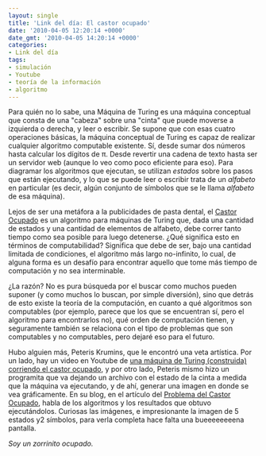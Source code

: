 ```yaml
---
layout: single
title: 'Link del día: El castor ocupado'
date: '2010-04-05 12:20:14 +0000'
date_gmt: '2010-04-05 14:20:14 +0000'
categories:
- Link del día
tags:
- simulación
- Youtube
- teoría de la información
- algoritmo
---
```


Para quién no lo sabe, una Máquina de Turing es una máquina conceptual que consta de una "cabeza" sobre una "cinta" que puede moverse a izquierda o derecha, y leer o escribir. Se supone que con esas cuatro operaciones básicas, la máquina conceptual de Turing es capaz de realizar cualquier algoritmo computable existente. Sí, desde sumar dos números hasta calcular los dígitos de &pi;. Desde revertir una cadena de texto hasta ser un servidor web (aunque lo veo como poco eficiente para eso). Para diagramar los algoritmos que ejecutan, se utilizan _estados_ sobre los pasos que están ejecutando, y lo que se puede leer o escribir trata de un _alfabeto_ en particular (es decir, algún conjunto de símbolos que se le llama _alfabeto_ de esa máquina).

Lejos de ser una metáfora a la publicidades de pasta dental, el [Castor Ocupado](http://en.wikipedia.org/wiki/Busy_beaver) es un algoritmo para máquinas de Turing que, dada una cantidad de estados y una cantidad de elementos de alfabeto, debe correr tanto tiempo como sea posible para luego detenerse.  ¿Qué significa esto en términos de computabilidad? Significa que debe de ser, bajo una cantidad limitada de condiciones, el algoritmo más largo no-infinito, lo cual, de alguna forma es un desafío para encontrar aquello que tome más tiempo de computación y no sea interminable.

 ¿La razón? No es pura búsqueda por el buscar como muchos pueden suponer (y como muchos lo buscan, por simple diversión), sino que detrás de esto existe la teoría de la computación, en cuanto a qué algoritmos son computables (por ejemplo, parece que los que se encuentran sí, pero el algoritmo para encontrarlos no), qué orden de computación tienen, y seguramente también se relaciona con el tipo de problemas que son computables y no computables, pero dejaré eso para el futuro.

Hubo alguien más, Peteris Krumins, que le encontró una veta artística. Por un lado, hay un video en Youtube de [una máquina de Turing (construida) corriendo el castor ocupado](http://www.youtube.com/watch?v=2PjU6DJyBpw), y por otro lado, Peteris mismo hizo un programita que va dejando un archivo con el estado de la cinta a medida que la máquina va ejecutando, y de ahí, generar una imagen en donde se vea gráficamente. En su blog, en el artículo del [Problema del Castor Ocupado](http://www.catonmat.net/blog/busy-beaver/),  habla de los algoritmos y los resultados que obtuvo ejecutándolos. Curiosas las imágenes, e impresionante la imagen de 5 estados y2 símbolos, para verla completa hace falta una bueeeeeeeena pantalla.

_Soy un zorrinito ocupado._
